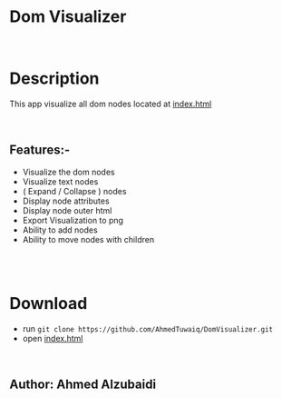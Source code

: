 # Dom Visualizer
<br>

# Description
This app visualize all dom nodes located at [index.html](index.html)

<br>

## Features:-
- Visualize the dom nodes
- Visualize text nodes
- ( Expand / Collapse ) nodes
- Display node attributes
- Display node outer html
- Export Visualization to png
- Ability to add nodes
- Ability to move nodes with children

<br>
<br>

# Download
- run ```git clone https://github.com/AhmedTuwaiq/DomVisualizer.git```
- open [index.html](index.html)

<br>

## Author: Ahmed Alzubaidi